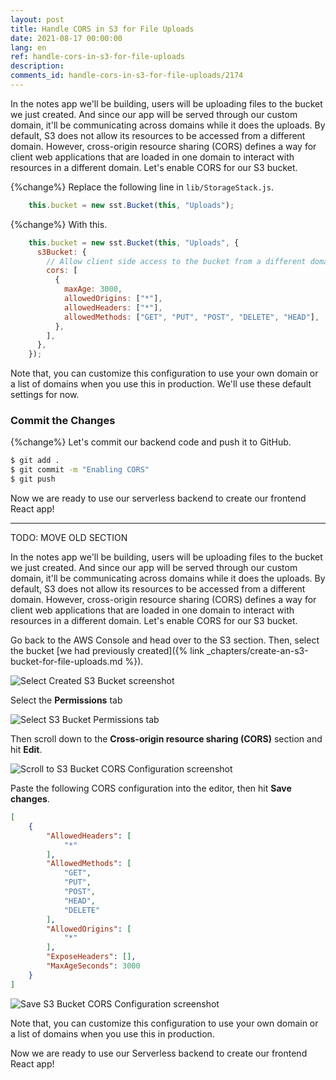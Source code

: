 ```yaml
---
layout: post
title: Handle CORS in S3 for File Uploads
date: 2021-08-17 00:00:00
lang: en 
ref: handle-cors-in-s3-for-file-uploads
description: 
comments_id: handle-cors-in-s3-for-file-uploads/2174
---
```


In the notes app we'll be building, users will be uploading files to the bucket we just created. And since our app will be served through our custom domain, it'll be communicating across domains while it does the uploads. By default, S3 does not allow its resources to be accessed from a different domain. However, cross-origin resource sharing (CORS) defines a way for client web applications that are loaded in one domain to interact with resources in a different domain. Let's enable CORS for our S3 bucket.

{%change%} Replace the following line in `lib/StorageStack.js`.

``` js
    this.bucket = new sst.Bucket(this, "Uploads");
```

{%change%} With this.

``` js
    this.bucket = new sst.Bucket(this, "Uploads", {
      s3Bucket: {
        // Allow client side access to the bucket from a different domain
        cors: [
          {
            maxAge: 3000,
            allowedOrigins: ["*"],
            allowedHeaders: ["*"],
            allowedMethods: ["GET", "PUT", "POST", "DELETE", "HEAD"],
          },
        ],
      },
    });
```

Note that, you can customize this configuration to use your own domain or a list of domains when you use this in production. We'll use these default settings for now.

### Commit the Changes

{%change%} Let's commit our backend code and push it to GitHub.

``` bash
$ git add .
$ git commit -m "Enabling CORS"
$ git push
```

Now we are ready to use our serverless backend to create our frontend React app!

----

TODO: MOVE OLD SECTION

In the notes app we'll be building, users will be uploading files to the bucket we just created. And since our app will be served through our custom domain, it'll be communicating across domains while it does the uploads. By default, S3 does not allow its resources to be accessed from a different domain. However, cross-origin resource sharing (CORS) defines a way for client web applications that are loaded in one domain to interact with resources in a different domain. Let's enable CORS for our S3 bucket.

Go back to the AWS Console and head over to the S3 section. Then, select the bucket [we had previously created]({% link _chapters/create-an-s3-bucket-for-file-uploads.md %}).

![Select Created S3 Bucket screenshot](/assets/s3/select-created-s3-bucket.png)

Select the **Permissions** tab

![Select S3 Bucket Permissions tab](/assets/s3/select-s3-bucket-permissions-tab.png)

Then scroll down to the **Cross-origin resource sharing (CORS)** section and hit **Edit**.

![Scroll to S3 Bucket CORS Configuration screenshot](/assets/s3/scroll-to-s3-bucket-cors-configuration.png)

Paste the following CORS configuration into the editor, then hit **Save changes**.

``` json
[
    {
        "AllowedHeaders": [
            "*"
        ],
        "AllowedMethods": [
            "GET",
            "PUT",
            "POST",
            "HEAD",
            "DELETE"
        ],
        "AllowedOrigins": [
            "*"
        ],
        "ExposeHeaders": [],
        "MaxAgeSeconds": 3000
    }
]
```

![Save S3 Bucket CORS Configuration screenshot](/assets/s3/save-s3-bucket-cors-configuration.png)

Note that, you can customize this configuration to use your own domain or a list of domains when you use this in production.

Now we are ready to use our Serverless backend to create our frontend React app!
